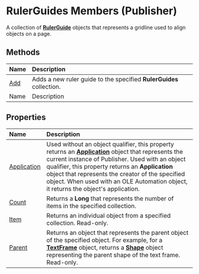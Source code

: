 
# RulerGuides Members (Publisher)
A collection of  **[RulerGuide](6400c368-02e9-169c-c675-9416cd361384.md)** objects that represents a gridline used to align objects on a page.

## Methods



|**Name**|**Description**|
|:-----|:-----|
| [Add](3986452a-73da-04c2-4e11-8369d61cd974.md)|Adds a new ruler guide to the specified  **RulerGuides** collection.|
|Name|Description|

## Properties



|**Name**|**Description**|
|:-----|:-----|
| [Application](a62d705f-35d3-65af-fbe8-d0c0a336dffc.md)|Used without an object qualifier, this property returns an  **[Application](acfc7efb-e6a5-a89a-3aee-3cb4af2f3508.md)** object that represents the current instance of Publisher. Used with an object qualifier, this property returns an  **Application** object that represents the creator of the specified object. When used with an OLE Automation object, it returns the object's application.|
| [Count](92a93b1a-80c1-7a41-cb94-ac0859a4a470.md)|Returns a  **Long** that represents the number of items in the specified collection.|
| [Item](e0c49279-4fd4-fe61-636c-c29399fdc404.md)|Returns an individual object from a specified collection. Read-only.|
| [Parent](93bc55d9-6709-418b-2110-3e05ac1f9663.md)|Returns an object that represents the parent object of the specified object. For example, for a  **[TextFrame](95e88f5a-b3dc-272e-7c1d-5282c97ae11e.md)** object, returns a **[Shape](666cb7f0-62a8-f419-9838-007ef29506ee.md)** object representing the parent shape of the text frame. Read-only.|
